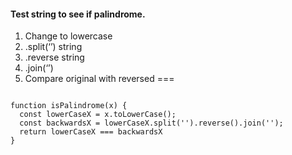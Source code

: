 #### Test string to see if palindrome.

1. Change to lowercase
2. .split(‘’) string
3. .reverse string
4. .join(‘’)
5. Compare original with reversed ===

<code>
function isPalindrome(x) {
  const lowerCaseX = x.toLowerCase();
  const backwardsX = lowerCaseX.split('').reverse().join('');
  return lowerCaseX === backwardsX
}
</code>
